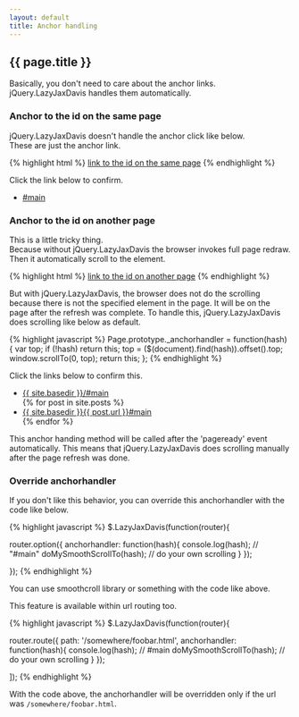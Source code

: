```yaml
---
layout: default
title: Anchor handling
---
```


## {{ page.title }}

Basically, you don't need to care about the anchor links.  
jQuery.LazyJaxDavis handles them automatically.


### Anchor to the id on the same page

jQuery.LazyJaxDavis doesn't handle the anchor click like below.  
These are just the anchor link.

{% highlight html %}
<a href="#main">link to the id on the same page</a>
{% endhighlight %}

Click the link below to confirm.

* [#main](#main)


### Anchor to the id on another page

This is a little tricky thing.  
Because without jQuery.LazyJaxDavis the browser invokes full page redraw. Then it automatically scroll to the element.

{% highlight html %}
<a href="somewhere.html#main">link to the id on another page</a>
{% endhighlight %}

But with jQuery.LazyJaxDavis, the browser does not do the scrolling because there is not the specified element in the page. It will be on the page after the refresh was complete. To handle this, jQuery.LazyJaxDavis does scrolling like below as default.

{% highlight javascript %}
Page.prototype._anchorhandler = function(hash) {
  var top;
  if (!hash) return this;
  top = ($(document).find(hash)).offset().top;
  window.scrollTo(0, top);
  return this;
};
{% endhighlight %}

Click the links below to confirm this.

<ul>
	<li><a href="{{ site.basedir }}/#main">{{ site.basedir }}/#main</a></li>
	{% for post in site.posts %}
		<li><a href="{{ site.basedir }}{{ post.url }}#main">{{ site.basedir }}{{ post.url }}#main</a></li>
	{% endfor %}
</ul>

This anchor handing method will be called after the 'pageready' event automatically. This means that jQuery.LazyJaxDavis does scrolling manually after the page refresh was done.

### Override anchorhandler

If you don't like this behavior, you can override this anchorhandler with the code like below.

{% highlight javascript %}
$.LazyJaxDavis(function(router){

  router.option({
    anchorhandler: function(hash){
      console.log(hash); // "#main"
      doMySmoothScrollTo(hash); // do your own scrolling
    }
  });

});
{% endhighlight %}

You can use smoothcroll library or something with the code like above.

This feature is available within url routing too.

{% highlight javascript %}
$.LazyJaxDavis(function(router){

  router.route({
    path: '/somewhere/foobar.html',
    anchorhandler: function(hash){
      console.log(hash); // #main
      doMySmoothScrollTo(hash); // do your own scrolling
    }
  });

]);
{% endhighlight %}

With the code above, the anchorhandler will be overridden only if the url was `/somewhere/foobar.html`.
